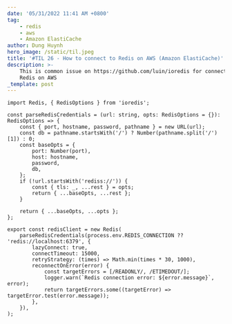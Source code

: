 ```yaml
---
date: '05/31/2022 11:41 AM +0800'
tag:
    - redis
    - aws
    - Amazon ElastiCache
author: Dung Huynh
hero_image: /static/til.jpeg
title: '#TIL 26 - How to connect to Redis on AWS (Amazon ElastiCache)'
description: >-
    This is common issue on https://github.com/luin/ioredis for connecting to
    Redis on AWS
_template: post
---
```


    import Redis, { RedisOptions } from 'ioredis';

    const parseRedisCredentials = (url: string, opts: RedisOptions = {}): RedisOptions => {
    	const { port, hostname, password, pathname } = new URL(url);
    	const db = pathname.startsWith('/') ? Number(pathname.split('/')[1]) : 0;
    	const baseOpts = {
    		port: Number(port),
    		host: hostname,
    		password,
    		db,
    	};
    	if (!url.startsWith('rediss://')) {
    		const { tls: _, ...rest } = opts;
    		return { ...baseOpts, ...rest };
    	}

    	return { ...baseOpts, ...opts };
    };

    export const redisClient = new Redis(
    	parseRedisCredentials(process.env.REDIS_CONNECTION ?? 'redis://localhost:6379', {
    		lazyConnect: true,
    		connectTimeout: 15000,
    		retryStrategy: (times) => Math.min(times * 30, 1000),
    		reconnectOnError(error) {
    			const targetErrors = [/READONLY/, /ETIMEDOUT/];
    			logger.warn(`Redis connection error: ${error.message}`, error);
    			return targetErrors.some((targetError) => targetError.test(error.message));
    		},
    	}),
    );

